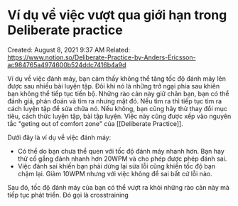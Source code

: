 # Ví dụ về việc vượt qua giới hạn trong Deliberate practice

Created: August 8, 2021 9:37 AM
Related: https://www.notion.so/Deliberate-Practice-by-Anders-Ericsson-ac984765a4974600b524ddc7416b4a9d

Ví dụ về việc đánh máy, bạn cảm thấy không thể tăng tốc độ đánh máy lên được sau nhiều bài luyện tập. Đôi khi nó là những trở ngại phía sau khiên bạn không thể tiếp tục tiến bộ. Những rào cản này giữ chân bạn, bạn có thể đánh giá, phán đoán và tìm ra nhưng mặt đó. Nếu tìm ra thì tiếp tục tìm ra cách luyện tập để sửa chữa nó. Nếu không, bạn cũng hãy thử thay đổi mục tiêu, cách thức luyện tập, bài tập luyện. Việc này cũng được xếp vào nguyên tắc "geting out of comfort zone" của [[Deliberate Practice]]. 

Dưới đây là ví dụ về việc đánh máy:

- Có thể do bạn chưa thể quen với tốc độ đánh máy nhanh hơn. Bạn hay thử cố gắng đánh nhanh hơn 20WPM và cho phép được phép đánh sai.
- Việc đánh sai khiến bạn phải dừng lại sửa lỗi cũng khiến tốc độ bạn chậm lại. Giảm 10WPM nhưng với việc không để sai bất cứ lỗi nào.

Sau đó, tốc độ đánh máy của bạn có thể vượt ra khỏi những rào cản này mà tiếp tục phát triển. Đó gọi là crosstraining